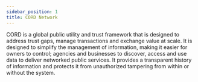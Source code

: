 ```yaml
---
sidebar_position: 1
title: CORD Network
---
```


CORD is a global public utility and trust framework that is designed to address trust gaps, manage transactions and exchange value at scale. It is designed to simplify the management of information, making it easier for owners to control; agencies and businesses to discover, access and use data to deliver networked public services. It provides a transparent history of information and protects it from unauthorized tampering from within or without the system.



